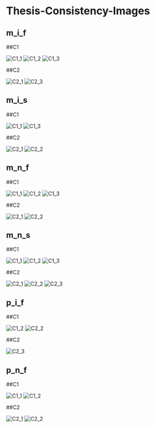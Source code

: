 # Thesis-Consistency-Images

## m_i_f
##C1

![C1_1](m_i_f/C1_1.png)
![C1_2](m_i_f/C1_2.png)
![C1_3](m_i_f/C1_3.png)

##C2

![C2_1](m_i_f/C2_1.png)
![C2_3](m_i_f/C2_3.png)

## m_i_s
##C1

![C1_1](m_i_s/C1_1.png)
![C1_3](m_i_s/C1_3.png)

##C2

![C2_1](m_i_s/C2_1.png)
![C2_2](m_i_s/C2_2.png)

## m_n_f
##C1

![C1_1](m_n_f/C1_1.png)
![C1_2](m_n_f/C1_2.png)
![C1_3](m_n_f/C1_3.png)

##C2

![C2_1](m_n_f/C2_1.png)
![C2_2](m_n_f/C2_2.png)

## m_n_s
##C1

![C1_1](m_n_s/C1_1.png)
![C1_2](m_n_s/C1_2.png)
![C1_3](m_n_s/C1_3.png)

##C2

![C2_1](m_n_s/C2_1.png)
![C2_2](m_n_s/C2_2.png)
![C2_3](m_n_s/C2_3.png)

## p_i_f
##C1

![C1_2](p_i_f/C1_2.png)
![C2_2](p_i_f/C2_2.png)

##C2

![C2_3](p_i_f/C2_3.png)

## p_n_f
##C1

![C1_1](p_n_f/C1_1.png)
![C1_2](p_n_f/C1_2.png)

##C2

![C2_1](p_n_f/C2_1.png)
![C2_2](p_n_f/C2_2.png)
